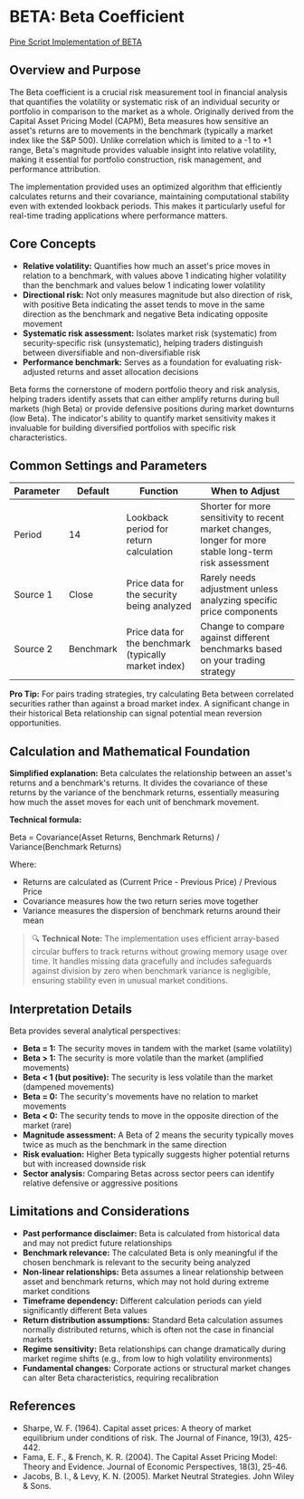 # BETA: Beta Coefficient

[Pine Script Implementation of BETA](https://github.com/mihakralj/pinescript/blob/main/indicators/statistics/beta.pine)

## Overview and Purpose

The Beta coefficient is a crucial risk measurement tool in financial analysis that quantifies the volatility or systematic risk of an individual security or portfolio in comparison to the market as a whole. Originally derived from the Capital Asset Pricing Model (CAPM), Beta measures how sensitive an asset's returns are to movements in the benchmark (typically a market index like the S&P 500). Unlike correlation which is limited to a -1 to +1 range, Beta's magnitude provides valuable insight into relative volatility, making it essential for portfolio construction, risk management, and performance attribution.

The implementation provided uses an optimized algorithm that efficiently calculates returns and their covariance, maintaining computational stability even with extended lookback periods. This makes it particularly useful for real-time trading applications where performance matters.

## Core Concepts

* **Relative volatility:** Quantifies how much an asset's price moves in relation to a benchmark, with values above 1 indicating higher volatility than the benchmark and values below 1 indicating lower volatility
* **Directional risk:** Not only measures magnitude but also direction of risk, with positive Beta indicating the asset tends to move in the same direction as the benchmark and negative Beta indicating opposite movement
* **Systematic risk assessment:** Isolates market risk (systematic) from security-specific risk (unsystematic), helping traders distinguish between diversifiable and non-diversifiable risk
* **Performance benchmark:** Serves as a foundation for evaluating risk-adjusted returns and asset allocation decisions

Beta forms the cornerstone of modern portfolio theory and risk analysis, helping traders identify assets that can either amplify returns during bull markets (high Beta) or provide defensive positions during market downturns (low Beta). The indicator's ability to quantify market sensitivity makes it invaluable for building diversified portfolios with specific risk characteristics.

## Common Settings and Parameters

| Parameter | Default | Function | When to Adjust |
|-----------|---------|----------|---------------|
| Period | 14 | Lookback period for return calculation | Shorter for more sensitivity to recent market changes, longer for more stable long-term risk assessment |
| Source 1 | Close | Price data for the security being analyzed | Rarely needs adjustment unless analyzing specific price components |
| Source 2 | Benchmark | Price data for the benchmark (typically market index) | Change to compare against different benchmarks based on your trading strategy |

**Pro Tip:** For pairs trading strategies, try calculating Beta between correlated securities rather than against a broad market index. A significant change in their historical Beta relationship can signal potential mean reversion opportunities.

## Calculation and Mathematical Foundation

**Simplified explanation:**
Beta calculates the relationship between an asset's returns and a benchmark's returns. It divides the covariance of these returns by the variance of the benchmark returns, essentially measuring how much the asset moves for each unit of benchmark movement.

**Technical formula:**

Beta = Covariance(Asset Returns, Benchmark Returns) / Variance(Benchmark Returns)

Where:

* Returns are calculated as (Current Price - Previous Price) / Previous Price
* Covariance measures how the two return series move together
* Variance measures the dispersion of benchmark returns around their mean

> 🔍 **Technical Note:** The implementation uses efficient array-based circular buffers to track returns without growing memory usage over time. It handles missing data gracefully and includes safeguards against division by zero when benchmark variance is negligible, ensuring stability even in unusual market conditions.

## Interpretation Details

Beta provides several analytical perspectives:

* **Beta = 1:** The security moves in tandem with the market (same volatility)
* **Beta > 1:** The security is more volatile than the market (amplified movements)
* **Beta < 1 (but positive):** The security is less volatile than the market (dampened movements)
* **Beta = 0:** The security's movements have no relation to market movements
* **Beta < 0:** The security tends to move in the opposite direction of the market (rare)
* **Magnitude assessment:** A Beta of 2 means the security typically moves twice as much as the benchmark in the same direction
* **Risk evaluation:** Higher Beta typically suggests higher potential returns but with increased downside risk
* **Sector analysis:** Comparing Betas across sector peers can identify relative defensive or aggressive positions

## Limitations and Considerations

* **Past performance disclaimer:** Beta is calculated from historical data and may not predict future relationships
* **Benchmark relevance:** The calculated Beta is only meaningful if the chosen benchmark is relevant to the security being analyzed
* **Non-linear relationships:** Beta assumes a linear relationship between asset and benchmark returns, which may not hold during extreme market conditions
* **Timeframe dependency:** Different calculation periods can yield significantly different Beta values
* **Return distribution assumptions:** Standard Beta calculation assumes normally distributed returns, which is often not the case in financial markets
* **Regime sensitivity:** Beta relationships can change dramatically during market regime shifts (e.g., from low to high volatility environments)
* **Fundamental changes:** Corporate actions or structural market changes can alter Beta characteristics, requiring recalibration

## References

* Sharpe, W. F. (1964). Capital asset prices: A theory of market equilibrium under conditions of risk. The Journal of Finance, 19(3), 425-442.
* Fama, E. F., & French, K. R. (2004). The Capital Asset Pricing Model: Theory and Evidence. Journal of Economic Perspectives, 18(3), 25-46.
* Jacobs, B. I., & Levy, K. N. (2005). Market Neutral Strategies. John Wiley & Sons.
